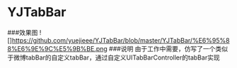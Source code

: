 # YJTabBar
###效果图
![]https://github.com/yuejieee/YJTabBar/blob/master/YJTabBar/%E6%95%88%E6%9E%9C%E5%9B%BE.png
###说明
由于工作中需要，仿写了一个类似于微博tabBar的自定义tabBar，通过自定义UITabBarController的tabBar实现
